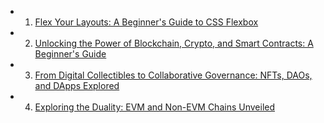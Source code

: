 - 1. [Flex Your Layouts: A Beginner's Guide to CSS Flexbox](https://parthmandale.hashnode.dev/flex-your-layouts-a-beginners-guide-to-css-flexbox)

- 2. [Unlocking the Power of Blockchain, Crypto, and Smart Contracts: A Beginner's Guide](https://parthmandale.hashnode.dev/unlocking-the-power-of-blockchain-crypto-and-smart-contracts-a-beginners-guide)

- 3. [From Digital Collectibles to Collaborative Governance: NFTs, DAOs, and DApps Explored](https://parthmandale.hashnode.dev/from-digital-collectibles-to-collaborative-governance-nfts-daos-and-dapps-explored)     

- 4. [Exploring the Duality: EVM and Non-EVM Chains Unveiled](https://parthmandale.hashnode.dev/exploring-the-duality-evm-and-non-evm-chains-unveiled)
